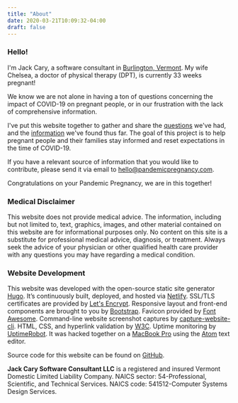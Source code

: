 ```yaml
---
title: "About"
date: 2020-03-21T10:09:32-04:00
draft: false
---
```


### Hello!

I'm Jack Cary, a software consultant in [Burlington, Vermont](https://en.wikipedia.org/wiki/Burlington,_Vermont).  My wife Chelsea, a doctor of physical therapy (DPT), is currently 33 weeks pregnant!

We know we are not alone in having a ton of questions concerning the impact of COVID-19 on pregnant people, or in our frustration with the lack of comprehensive information.

I've put this website together to gather and share the [questions](/) we've had, and the [information](/resources/) we've found thus far.  The goal of this project is to help pregnant people and their families stay informed and reset expectations in the time of COVID-19.

If you have a relevant source of information that you would like to contribute, please send it via email to <a class="" href="mailto:hello@pandemicpregnancy.com">hello@pandemicpregnancy.com</a>.

Congratulations on your Pandemic Pregnancy, we are in this together!

### Medical Disclaimer

This website does not provide medical advice. The information, including but not limited to, text, graphics, images, and other material contained on this website are for informational purposes only. No content on this site is a substitute for professional medical advice, diagnosis, or treatment. Always seek the advice of your physician or other qualified health care provider with any questions you may have regarding a medical condition.

### Website Development

This website was developed with the open-source static site generator [Hugo](https://gohugo.io/). It’s continuously built, deployed, and hosted via [Netlify](https://www.netlify.com/). SSL/TLS certificates are provided by [Let's Encrypt](https://letsencrypt.org/). Responsive layout and front-end components are brought to you by [Bootstrap](https://getbootstrap.com/). Favicon provided by [Font Awesome](https://fontawesome.com/). Command-line website screenshot captures by [capture-website-cli](https://github.com/sindresorhus/capture-website-cli). HTML, CSS, and hyperlink validation by [W3C](https://w3c.github.io/developers/tools/). Uptime monitoring by [UptimeRobot](https://stats.uptimerobot.com/0LpZYF22yY). It was hacked together on a [MacBook Pro](https://www.apple.com/macbook-pro/) using the [Atom](https://atom.io/) text editor.

Source code for this website can be found on [GitHub](https://github.com/jackcary/pandemicpregnancy.com).

**Jack Cary Software Consultant LLC** is a registered and insured Vermont Domestic Limited Liability Company. NAICS sector: 54-Professional, Scientific, and Technical Services. NAICS code: 541512-Computer Systems Design Services.

<p class="mb-5"></p>
